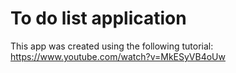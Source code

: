 # To do list application

This app was created using the following tutorial: https://www.youtube.com/watch?v=MkESyVB4oUw